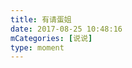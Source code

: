 ```yaml
---
title: 有请蛋姐
date: 2017-08-25 10:48:16
mCategories: [说说]
type: moment
---
```


<div id="pics-20170825104816"></div>

<script src="/lib/moment/pics.js"></script>
<script>
var data = [
    {"link": "2017-08-25_000002.jpeg", "type": "shuoshuo"},
    {"link": "2017-08-25_000008.jpeg", "type": "shuoshuo"}
];
picsRender(data, "pics-20170825104816");
</script>
